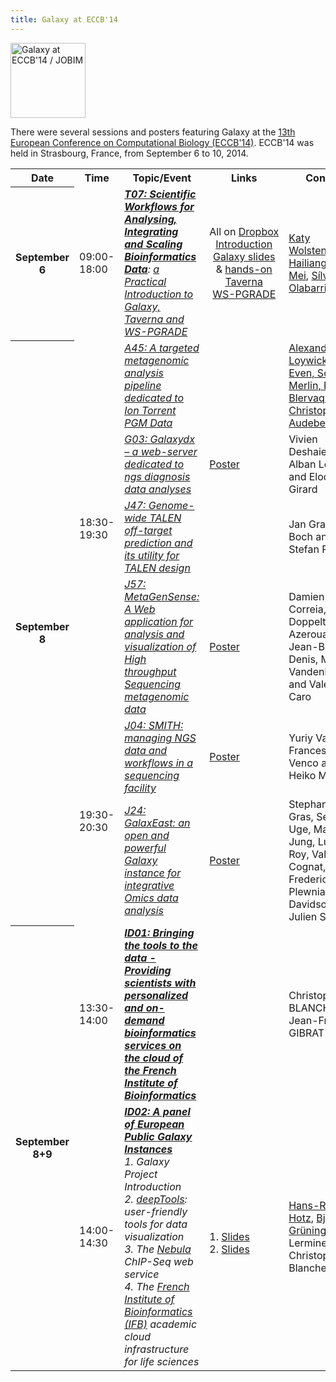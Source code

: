 ```yaml
---
title: Galaxy at ECCB'14
---
```

<div class='center'> 
<a href='http://www.eccb14.org/'><img src="/src/images/logos/ECCB2014Logo.png" alt="Galaxy at ECCB'14 / JOBIM" height="120" /></a>
</div>



There were several sessions and posters featuring Galaxy at the [13th European Conference on Computational Biology (ECCB'14)](http://www.eccb14.org/).  ECCB'14 was held in Strasbourg, France, from September 6 to 10, 2014.

<table>
  <tr class="th" >
    <th> Date </th>
    <th> Time </th>
    <th> Topic/Event </th>
    <th> Links </th>
    <th> Contact </th>
  </tr>
  <tr>
    <th> September 6 </th>
    <td> 09:00-18:00 </td>
    <td> <strong><em><a href='http://www.eccb14.org/program/tutorials/workflows'>T07: Scientific Workflows for Analysing, Integrating and Scaling Bioinformatics Data</a></strong>: <a href='http://www.eccb14.org/program/tutorials/workflows'>a Practical Introduction to Galaxy, Taverna and WS-PGRADE</a></em> </td>
    <td style=" text-align: center;"> All&nbsp;on&nbsp;<a href='http://bit.ly/1tHVmDF'>Dropbox</a><br /> <a href='PLACEHOLDER_ATTACHMENT_URL/src/documents/presentations/2014ECCB_WolstencroftIntro.pdf'>Introduction</a><br /> <a href='PLACEHOLDER_ATTACHMENT_URL/src/documents/presentations/2014ECCB_MeiGalaxy.pdf'>Galaxy slides</a> & <a href='PLACEHOLDER_ATTACHMENT_URL/src/documents/presentations/2014ECCB_MeiGalaxyHandsOn.pdf'>hands-on</a><br /> <a href='http://bit.ly/1m0oebG'>Taverna</a><br /> <a href='http://bit.ly/1tHVmDF'>WS-PGRADE</a> </td>
    <td> <a href='http://www.liacs.nl/~kwolsten/'>Katy Wolstencroft</a>, <a href='http://wiki.data.dtls.nl/index.php/User:Leon_Mei'>Hailiang (Leon) Mei</a>, <a href='http://staff.science.uva.nl/~silvia/'>Sílvia Olabarriaga</a> </td>
  </tr>
  <tr>
    <th rowspan=6> September 8 </th>
    <td rowspan=4> 18:30-19:30 </td>
    <td> <em><a href='http://www.eccb14.org/95'>A45: A targeted metagenomic analysis pipeline dedicated to Ion Torrent PGM Data</a></em> </td>
    <td> </td>
    <td> <a href='http://www.pegase-biosciences.com/pegase/le-sous-menu/'>Alexandre Loywick, Gael Even, Sophie Merlin, Renaud Blervaque and Christophe Audebert</a> </td>
  </tr>
  <tr>
    <td> <em><a href='http://www.eccb14.org/18-poster/101-poster-abstracts-a-7'>G03: Galaxydx – a web-server dedicated to ngs diagnosis data analyses</a></em> </td>
    <td> <a href='PLACEHOLDER_ATTACHMENT_URL/src/documents/posters/ECCB2014_GalaxyDX.pdf'>Poster</a> </td>
    <td> Vivien Deshaies, Alban Lermine and Elodie Girard </td>
  </tr>
  <tr>
    <td> <em><a href='http://www.eccb14.org/18-poster/103-poster-abstracts-a-9'>J47: Genome-wide TALEN off-target prediction and its utility for TALEN design</a></em> </td>
    <td> </td>
    <td> Jan Grau, Jens Boch and Stefan Posch </td>
  </tr>
  <tr>
    <td> <em><a href='http://www.eccb14.org/18-poster/103-poster-abstracts-a-9'>J57: MetaGenSense: A Web application for analysis and visualization of High throughput Sequencing metagenomic data</a></em> </td>
    <td> <a href='PLACEHOLDER_ATTACHMENT_URL/src/documents/posters/ECCB2014_MetaGenSense.pdf'>Poster</a> </td>
    <td> Damien Correia, Olivia Doppelt-Azeroual, Jean-Baptiste Denis, Mathias Vandenbogaert and Valérie Caro </td>
  </tr>
  <tr>
    <td rowspan=2> 19:30-20:30 </td>
    <td> <em><a href='http://www.eccb14.org/18-poster/103-poster-abstracts-a-9'>J04: SMITH: managing NGS data and workflows in a sequencing facility</a></em> </td>
    <td> <a href='/src/documents/posters/ECCB2014_SMITH.png'>Poster</a> </td>
    <td> Yuriy Vaskin, Francesco Venco and Heiko Muller </td>
  </tr>
  <tr>
    <td> <em><a href='http://www.eccb14.org/18-poster/103-poster-abstracts-a-9'>J24: GalaxEast: an open and powerful Galaxy instance for integrative Omics data analysis</a></em> </td>
    <td> <a href='PLACEHOLDER_ATTACHMENT_URL/src/documents/posters/2014ECCB_GalaxEast.pdf'>Poster</a> </td>
    <td> Stephanie Le Gras, Serge Uge, Matthieu Jung, Ludovic Roy, Valerie Cognat, Frederic Plewniak, Irwin Davidson and Julien Seiler </td>
  </tr>
  <tr>
    <th rowspan=2> September 8+9 </th>
    <td> 13:30-14:00 </td>
    <td> <strong><em><a href='http://www.eccb14.org/program/demos'>ID01: Bringing the tools to the data - Providing scientists with personalized and on-demand bioinformatics services on the cloud of the French Institute of Bioinformatics</a></strong></em> </td>
    <td> </td>
    <td> Christophe BLANCHET, Jean-François GIBRAT </td>
  </tr>
  <tr>
    <td> 14:00-14:30 </td>
    <td> <strong><em><a href='http://www.eccb14.org/program/demos'>ID02: A panel of European Public Galaxy Instances</a></strong></em><br /><em> 1. Galaxy Project Introduction</em> <br /><em> 2. <a href='http://deeptools.ie-freiburg.mpg.de/'>deepTools</a>: user-friendly tools for data visualization</em><br /><em> 3. The <a href='http://nebula.curie.fr/'>Nebula</a> ChIP-Seq web service</em><br /><em> 4. The <a href='http://www.france-bioinformatique.fr'>French Institute of Bioinformatics (IFB)</a> academic cloud infrastructure for life sciences</em> </td>
    <td> <br /> 1.&nbsp;<a href='PLACEHOLDER_ATTACHMENT_URL/src/HRH_final_20140908.pdf'>Slides</a><br /> 2. <a href='PLACEHOLDER_ATTACHMENT_URL/src/documents/presentations/2014_ECCB_deepTools.pdf'>Slides</a> </td>
    <td> <a href='/src/hansrudolf-hotz/index.md'>Hans-Rudolf Hotz</a>, <a href='/src/bjoern-gruening/index.md'>Björn Grüning</a>, Alban Lermine, Christophe Blanchet </td>
  </tr>
</table>

